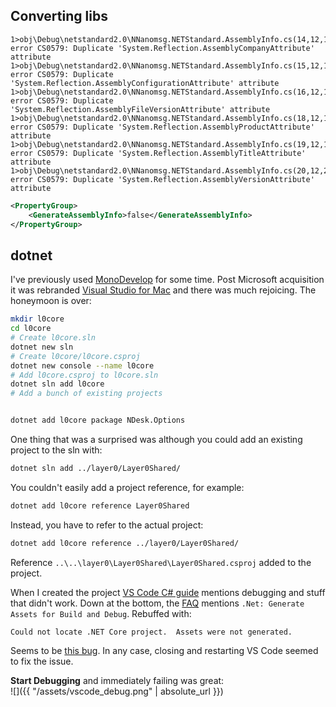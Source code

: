 
## Converting libs

```
1>obj\Debug\netstandard2.0\NNanomsg.NETStandard.AssemblyInfo.cs(14,12,14,54): error CS0579: Duplicate 'System.Reflection.AssemblyCompanyAttribute' attribute
1>obj\Debug\netstandard2.0\NNanomsg.NETStandard.AssemblyInfo.cs(15,12,15,60): error CS0579: Duplicate 'System.Reflection.AssemblyConfigurationAttribute' attribute
1>obj\Debug\netstandard2.0\NNanomsg.NETStandard.AssemblyInfo.cs(16,12,16,58): error CS0579: Duplicate 'System.Reflection.AssemblyFileVersionAttribute' attribute
1>obj\Debug\netstandard2.0\NNanomsg.NETStandard.AssemblyInfo.cs(18,12,18,54): error CS0579: Duplicate 'System.Reflection.AssemblyProductAttribute' attribute
1>obj\Debug\netstandard2.0\NNanomsg.NETStandard.AssemblyInfo.cs(19,12,19,52): error CS0579: Duplicate 'System.Reflection.AssemblyTitleAttribute' attribute
1>obj\Debug\netstandard2.0\NNanomsg.NETStandard.AssemblyInfo.cs(20,12,20,54): error CS0579: Duplicate 'System.Reflection.AssemblyVersionAttribute' attribute
```

```xml
<PropertyGroup>
    <GenerateAssemblyInfo>false</GenerateAssemblyInfo>
</PropertyGroup>
```

## dotnet

I've previously used [MonoDevelop](https://www.monodevelop.com/) for some time.  Post Microsoft acquisition it was rebranded [Visual Studio for Mac](https://docs.microsoft.com/en-us/visualstudio/mac/) and there was much rejoicing.  The honeymoon is over:

```bash
mkdir l0core
cd l0core
# Create l0core.sln
dotnet new sln
# Create l0core/l0core.csproj
dotnet new console --name l0core
# Add l0core.csproj to l0core.sln
dotnet sln add l0core
# Add a bunch of existing projects


dotnet add l0core package NDesk.Options
```

One thing that was a surprised was although you could add an existing project to the sln with:
```bash
dotnet sln add ../layer0/Layer0Shared/
```
You couldn't easily add a project reference, for example:
```bash
dotnet add l0core reference Layer0Shared
```

Instead, you have to refer to the actual project:
```bash
dotnet add l0core reference ../layer0/Layer0Shared/
```

Reference `..\..\layer0\Layer0Shared\Layer0Shared.csproj` added to the project.

When I created the project [VS Code C# guide](https://docs.microsoft.com/en-us/dotnet/core/tutorials/with-visual-studio-code#faq) mentions debugging and stuff that didn't work.  Down at the bottom, the [FAQ](https://docs.microsoft.com/en-us/dotnet/core/tutorials/with-visual-studio-code#faq) mentions `.Net: Generate Assets for Build and Debug`.  Rebuffed with:
```
Could not locate .NET Core project.  Assets were not generated.
```

Seems to be [this bug](https://github.com/OmniSharp/omnisharp-vscode/issues/1425).  In any case, closing and restarting VS Code seemed to fix the issue.

__Start Debugging__ and immediately failing was great:  
![]({{ "/assets/vscode_debug.png" | absolute_url }})